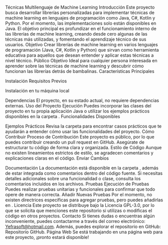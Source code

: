 Técnicas Multilenguaje de Machine Learning
Introducción
Este proyecto busca desarrollar librerías personalizadas para implementar técnicas de machine learning en lenguajes de programación como Java, C#, Kotlin y Python. Por el momento, las implementaciones solo están disponibles en Java.
El objetivo principal es profundizar en el funcionamiento interno de las librerías de machine learning, creando desde cero algunas de las técnicas más utilizadas, y fomentando el aprendizaje técnico de sus usuarios.
Objetivo
Crear librerías de machine learning en varios lenguajes de programación (Java, C#, Kotlin y Python) que sirvan como herramienta educativa para aquellos que desean entender y aplicar estas técnicas a nivel técnico.
Público Objetivo
Ideal para cualquier persona interesada en aprender sobre las técnicas de machine learning y descubrir cómo funcionan las librerías detrás de bambalinas.
Características Principales

Instalación
Requisitos Previos

Instalación en tu máquina local

Dependencias
El proyecto, en su estado actual, no requiere dependencias externas.
Uso del Proyecto
Ejecución
Puedes incorporar las clases del proyecto en tu propia aplicación Java o utilizar los ejemplos prácticos disponibles en la carpeta .
Funcionalidades Disponibles

Ejemplos Prácticos
Revisa la carpeta  para encontrar casos prácticos que te ayudarán a entender cómo usar las funcionalidades del proyecto.
Cómo Contribuir
Proceso de Contribución
Este proyecto es público, por lo que puedes contribuir creando un pull request en GitHub. Asegúrate de estructurar tu código de forma clara y organizada.
Estilo de Código
Aunque no existen lineamientos estrictos de estilo, se agradecen comentarios y explicaciones claras en el código.
Enviar Cambios

Documentación
La documentación está disponible en la carpeta , además de estar integrada como comentarios dentro del código fuente.
Si necesitas detalles adicionales sobre una funcionalidad o clase, consulta los comentarios incluidos en los archivos.
Pruebas
Ejecución de Pruebas
Puedes realizar pruebas unitarias y funcionales para confirmar que todo opere de manera correcta.
Añadir Nuevas Pruebas
Por el momento, no existen directrices específicas para agregar pruebas, pero puedes añadirlas en .
Licencia
Este proyecto se distribuye bajo la Licencia GPL-3.0, por lo que se solicita que menciones este repositorio si utilizas o modificas el código en otros proyectos.
Contacto
Si tienes dudas o encuentras algún inconveniente, puedes contactarme a través del correo electrónico: Yefrasoft@hotmail.com.
Además, puedes explorar el repositorio en GitHub: Repositorio GitHub.
Página Web
Se está trabajando en una página web para este proyecto, ¡pronto estará disponible!
